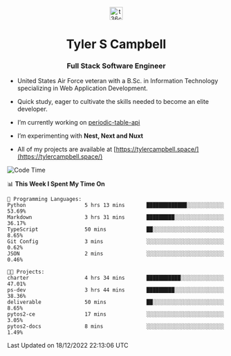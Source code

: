 <p align="center">
<a href="https://www.linkedin.com/in/t36campbell" target="blank"><img align="center" src="https://ik.imagekit.io/t36campbell/Portfolio/linkedin.png.original_m8bbGgPh6.png" alt="t36campbell" height="30" width="30" /></a>
</p>
<h1 align="center">Tyler S Campbell</h1>
<h3 align="center">Full Stack Software Engineer</h3>

* United States Air Force veteran with a B.Sc. in Information Technology specializing in Web Application Development. 

* Quick study, eager to cultivate the skills needed to become an elite developer.

* I’m currently working on [periodic-table-api](https://github.com/t36campbell/periodic-table-api)

* I’m experimenting with **Nest, Next and Nuxt**

* All of my projects are available at [https://tylercampbell.space/](https://tylercampbell.space/)

<!--START_SECTION:waka-->
![Code Time](http://img.shields.io/badge/Code%20Time-2%2C049%20hrs%2046%20mins-blue)

📊 **This Week I Spent My Time On** 

```text
💬 Programming Languages: 
Python                   5 hrs 13 mins       █████████████░░░░░░░░░░░░   53.69% 
Markdown                 3 hrs 31 mins       █████████░░░░░░░░░░░░░░░░   36.17% 
TypeScript               50 mins             ██░░░░░░░░░░░░░░░░░░░░░░░   8.65% 
Git Config               3 mins              ░░░░░░░░░░░░░░░░░░░░░░░░░   0.62% 
JSON                     2 mins              ░░░░░░░░░░░░░░░░░░░░░░░░░   0.46%

🐱‍💻 Projects: 
charter                  4 hrs 34 mins       ███████████░░░░░░░░░░░░░░   47.01% 
ps-dev                   3 hrs 44 mins       █████████░░░░░░░░░░░░░░░░   38.36% 
deliverable              50 mins             ██░░░░░░░░░░░░░░░░░░░░░░░   8.65% 
pytos2-ce                17 mins             ░░░░░░░░░░░░░░░░░░░░░░░░░   3.05% 
pytos2-docs              8 mins              ░░░░░░░░░░░░░░░░░░░░░░░░░   1.49%

```


 Last Updated on 18/12/2022 22:13:06 UTC
<!--END_SECTION:waka-->
